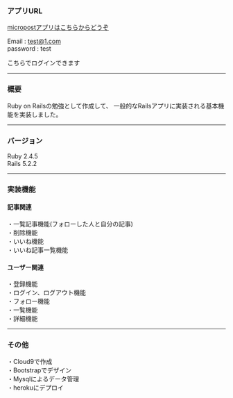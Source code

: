 ### アプリURL
[micropostアプリはこちらからどうぞ](https://afternoon-temple-22969.herokuapp.com/)

Email : test@1.com  
password : test

こちらでログインできます
***
### 概要
Ruby on Railsの勉強として作成して、 一般的なRailsアプリに実装される基本機能を実装しました。
***
### バージョン
Ruby 2.4.5  
Rails 5.2.2
***
### 実装機能

#### 記事関連
・一覧記事機能(フォローした人と自分の記事)  
・削除機能  
・いいね機能  
・いいね記事一覧機能  

#### ユーザー関連
・登録機能  
・ログイン、ログアウト機能  
・フォロー機能  
・一覧機能  
・詳細機能  
***
### その他
・Cloud9で作成  
・Bootstrapでデザイン  
・Mysqlによるデータ管理  
・herokuにデプロイ
